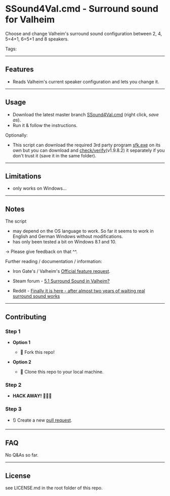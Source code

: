 # SSound4Val.cmd - Surround sound for Valheim

Choose and change Valheim's surround sound configuration between 2, 4, 5=4+1, 6=5+1 and 8 speakers.

Tags: 

---

## Features

- Reads Valheim's current speaker configuration and lets you change it.

---

## Usage

- Download the latest master branch [SSound4Val.cmd](https://github.com/l1m3r/cmd-scripts/raw/master/ss4vh/SSound4Val.cmd) (right click, *save as*).
- Run it & follow the instructions.

Optionally:

* This script can download the required 3rd party program [sfk.exe](http://www.stahlworks.com/swiss-file-knife.html) on its own but you can download and [check/verify](https://www.virustotal.com/gui/file/41a48f6219888e35f0e56f6f97fd2c960eb4c1fe8ed1434a62cc22ee21e107c7/detection/f-41a48f6219888e35f0e56f6f97fd2c960eb4c1fe8ed1434a62cc22ee21e107c7-1683457704)(v1.9.8.2) it separately if you don't trust it (save it in the same folder).

---

## Limitations

- only works on Windows...

---

## Notes

The script

- may depend on the OS language to work. So far it seems to work in English and German Windows without modifications.
- has only been tested a bit on Windows 8.1 and 10.

-> Please give feedback on that ^^.

Further reading / documentation / information:

* Iron Gate's / Valheim's [Official feature request](https://valheimbugs.featureupvote.com/suggestions/271742/enable-surround-sound-51-71).

* Steam forum - [5.1 Surround Sound in Valheim?](https://steamcommunity.com/app/892970/discussions/2/3409804177167822291/)

* Reddit - [Finally it is here - after almost two years of waiting real surround sound works](https://www.reddit.com/r/valheim/comments/10ni8cm/finally_it_is_here_after_almost_two_years_of/)

---

## Contributing

### Step 1

- **Option 1**
  
  - 🍴 Fork this repo!

- **Option 2**
  
  - 👯 Clone this repo to your local machine.

### Step 2

- **HACK AWAY!** 🔨🔨🔨

### Step 3

- 🔃 Create a new [pull request](https://github.com/l1m3r/cmd-scripts/compare/).

---

## FAQ

No Q&As so far.

---

## License

see LICENSE.md in the root folder of this repo.